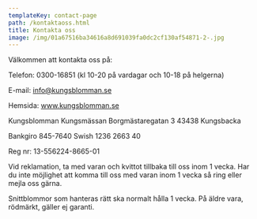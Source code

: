 ```yaml
---
templateKey: contact-page
path: /kontaktaoss.html
title: Kontakta oss
image: /img/01a67516ba34616a8d691039fa0dc2cf130af54871-2-.jpg
---
```

Välkommen att kontakta oss på:

Telefon: 0300-16851 (kl 10-20 på vardagar och 10-18 på helgerna)

E-mail: info@kungsblomman.se

Hemsida: www.kungsblomman.se

Kungsblomman
Kungsmässan
Borgmästaregatan 3
43438 Kungsbacka

Bankgiro 845-7640
Swish 1236 2663 40

Reg nr: 13-556224-8665-01

Vid reklamation, ta med varan och kvittot tillbaka till oss inom 1 vecka. Har du inte möjlighet att komma till oss med varan inom 1 vecka så ring eller mejla oss gärna.

Snittblommor som hanteras rätt ska normalt hålla 1 vecka. På äldre vara, rödmärkt, gäller ej garanti.